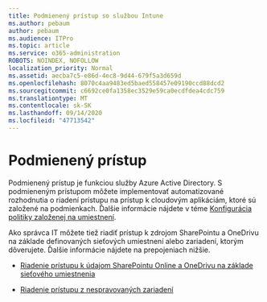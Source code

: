 ```yaml
---
title: Podmienený prístup so službou Intune
ms.author: pebaum
author: pebaum
ms.audience: ITPro
ms.topic: article
ms.service: o365-administration
ROBOTS: NOINDEX, NOFOLLOW
localization_priority: Normal
ms.assetid: aecba7c5-e86d-4ec8-9d44-679f5a3d659d
ms.openlocfilehash: 8070c4aa9483ed5baed558457e09190ccd88dcd2
ms.sourcegitcommit: c6692ce0fa1358ec3529e59ca0ecdfdea4cdc759
ms.translationtype: MT
ms.contentlocale: sk-SK
ms.lasthandoff: 09/14/2020
ms.locfileid: "47713542"
---
```

# <a name="conditional-access"></a>Podmienený prístup

Podmienený prístup je funkciou služby Azure Active Directory. S podmieneným prístupom môžete implementovať automatizované rozhodnutia o riadení prístupu na prístup k cloudovým aplikáciám, ktoré sú založené na podmienkach. Ďalšie informácie nájdete v téme [Konfigurácia politiky založenej na umiestnení](https://docs.microsoft.com/azure/active-directory/conditional-access/overview).

Ako správca IT môžete tiež riadiť prístup k zdrojom SharePointu a OneDrivu na základe definovaných sieťových umiestnení alebo zariadení, ktorým dôverujete. Ďalšie informácie nájdete na prepojeniach nižšie.

- [Riadenie prístupu k údajom SharePointu Online a OneDrivu na základe sieťového umiestnenia](https://docs.microsoft.com/sharepoint/control-access-based-on-network-location)

- [Riadenie prístupu z nespravovaných zariadení](https://docs.microsoft.com/sharepoint/control-access-from-unmanaged-devices)

